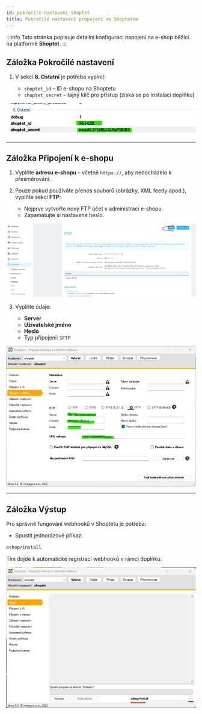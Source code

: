 ```yaml
---
id: pokrocile-nastaveni-shoptet
title: Pokročilé nastavení propojení se Shoptetem
---
```

:::info
Tato stránka popisuje detailní konfiguraci napojení na e-shop běžící na platformě **Shoptet**.
:::

## Záložka Pokročilé nastavení

1. V sekci **8. Ostatní** je potřeba vyplnit:

   - `shoptet_id` – ID e-shopu na Shoptetu
   - `shoptet_secret` – tajný klíč pro přístup (získá se po instalaci doplňku)

![Pokročilé nastavení – shoptet_id a shoptet_secret](assets/img1.png)

---

## Záložka Připojení k e-shopu

1. Vyplňte **adresu e-shopu** – včetně `https://`, aby nedocházelo k přesměrování.

2. Pouze pokud používáte přenos souborů (obrázky, XML feedy apod.), vyplňte sekci **FTP**:

   - Nejprve vytvořte nový FTP účet v administraci e-shopu.
   - Zapamatujte si nastavené heslo.

![Nastavení FTP účtu](assets/img2.png)

3. Vyplňte údaje:

   - **Server**
   - **Uživatelské jméno**
   - **Heslo**
   - Typ připojení: `SFTP`

![Vyplnění údajů FTP připojení](assets/img3.png)

---

## Záložka Výstup

Pro správné fungování webhooků v Shoptetu je potřeba:

- Spustit jednorázově příkaz:

```bash
eshop/install
```

Tím dojde k automatické registraci webhooků v rámci doplňku.

![Instalace webhooků – příkaz install](assets/img4.png)
